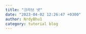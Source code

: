 ```yaml
---
title: "크라브 넷"
date: "2023-04-02 12:26:47 +0300"
author: NrdyBhu1
category: tutorial blog
---
```

